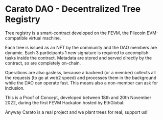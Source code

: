 # Carato DAO - Decentralized Tree Registry

Tree registry is a smart-contract developed on the FEVM, the Filecoin EVM-compatible virtual machine.


Each tree is issued as an NFT by the community and the DAO members are dynamic. Each 3 participants 1 new signature is required to accomplish tasks inside the contract. Metadata are stored and served directly by the contract, so are completely on-chain.


Operations are also gasless, because a backend (or a member) collects all the requests (to go at web2 speed) and processes them in the background while the DAO can operate fast. This means also a non-member can ask for inclusion.


This is a Proof of Concept, developed between 18th and 20th November 2022, during the first FEVM Hackaton hosted by EthGlobal.


Anyway Carato is a real project and we plant trees for real, support us!